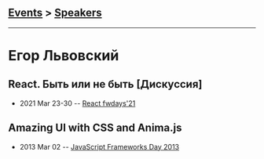 ## [Events](../README.md) > [Speakers](../speakers.md)
---

# Егор Львовский

## React. Быть или не быть [Дискуссия]
- 2021 Mar 23-30 -- [React fwdays&#39;21](https://youtu.be/BfdFiQVwh-U)    
## Amazing UI with CSS and Anima.js
- 2013 Mar 02 -- [JavaScript Frameworks Day 2013](https://frameworksdays.com/event/js-frameworks-day-2013/review/Amazing-UI-with-CSS-and-Anima-js)    
